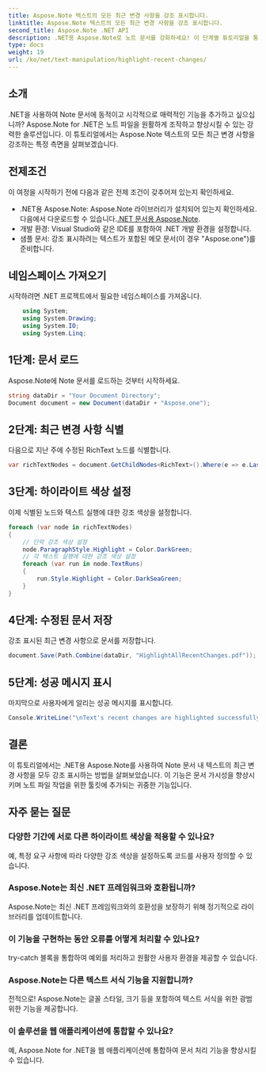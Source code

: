 ```yaml
---
title: Aspose.Note 텍스트의 모든 최근 변경 사항을 강조 표시합니다.
linktitle: Aspose.Note 텍스트의 모든 최근 변경 사항을 강조 표시합니다.
second_title: Aspose.Note .NET API
description: .NET용 Aspose.Note로 노트 문서를 강화하세요! 이 단계별 튜토리얼을 통해 텍스트의 최근 변경 사항을 강조하는 방법을 알아보세요.
type: docs
weight: 19
url: /ko/net/text-manipulation/highlight-recent-changes/
---
```

## 소개
.NET을 사용하여 Note 문서에 동적이고 시각적으로 매력적인 기능을 추가하고 싶으십니까? Aspose.Note for .NET은 노트 파일을 원활하게 조작하고 향상시킬 수 있는 강력한 솔루션입니다. 이 튜토리얼에서는 Aspose.Note 텍스트의 모든 최근 변경 사항을 강조하는 특정 측면을 살펴보겠습니다.
## 전제조건
이 여정을 시작하기 전에 다음과 같은 전제 조건이 갖추어져 있는지 확인하세요.
-  .NET용 Aspose.Note: Aspose.Note 라이브러리가 설치되어 있는지 확인하세요. 다음에서 다운로드할 수 있습니다.[.NET 문서용 Aspose.Note](https://reference.aspose.com/note/net/).
- 개발 환경: Visual Studio와 같은 IDE를 포함하여 .NET 개발 환경을 설정합니다.
- 샘플 문서: 강조 표시하려는 텍스트가 포함된 메모 문서(이 경우 "Aspose.one")를 준비합니다.
## 네임스페이스 가져오기
시작하려면 .NET 프로젝트에서 필요한 네임스페이스를 가져옵니다.
```csharp
    using System;
    using System.Drawing;
    using System.IO;
    using System.Linq;
```
## 1단계: 문서 로드
Aspose.Note에 Note 문서를 로드하는 것부터 시작하세요.
```csharp
string dataDir = "Your Document Directory";
Document document = new Document(dataDir + "Aspose.one");
```
## 2단계: 최근 변경 사항 식별
다음으로 지난 주에 수정된 RichText 노드를 식별합니다.
```csharp
var richTextNodes = document.GetChildNodes<RichText>().Where(e => e.LastModifiedTime >= DateTime.Today.Subtract(TimeSpan.FromDays(7)));
```
## 3단계: 하이라이트 색상 설정
이제 식별된 노드와 텍스트 실행에 대한 강조 색상을 설정합니다.
```csharp
foreach (var node in richTextNodes)
{
    // 단락 강조 색상 설정
    node.ParagraphStyle.Highlight = Color.DarkGreen;
    // 각 텍스트 실행에 대한 강조 색상 설정
    foreach (var run in node.TextRuns)
    {
        run.Style.Highlight = Color.DarkSeaGreen;
    }
}
```
## 4단계: 수정된 문서 저장
강조 표시된 최근 변경 사항으로 문서를 저장합니다.
```csharp
document.Save(Path.Combine(dataDir, "HighlightAllRecentChanges.pdf"));
```
## 5단계: 성공 메시지 표시
마지막으로 사용자에게 알리는 성공 메시지를 표시합니다.
```csharp
Console.WriteLine("\nText's recent changes are highlighted successfully.");
```
## 결론
이 튜토리얼에서는 .NET용 Aspose.Note를 사용하여 Note 문서 내 텍스트의 최근 변경 사항을 모두 강조 표시하는 방법을 살펴보았습니다. 이 기능은 문서 가시성을 향상시키며 노트 파일 작업을 위한 툴킷에 추가되는 귀중한 기능입니다.
## 자주 묻는 질문
### 다양한 기간에 서로 다른 하이라이트 색상을 적용할 수 있나요?
예, 특정 요구 사항에 따라 다양한 강조 색상을 설정하도록 코드를 사용자 정의할 수 있습니다.
### Aspose.Note는 최신 .NET 프레임워크와 호환됩니까?
Aspose.Note는 최신 .NET 프레임워크와의 호환성을 보장하기 위해 정기적으로 라이브러리를 업데이트합니다.
### 이 기능을 구현하는 동안 오류를 어떻게 처리할 수 있나요?
try-catch 블록을 통합하여 예외를 처리하고 원활한 사용자 환경을 제공할 수 있습니다.
### Aspose.Note는 다른 텍스트 서식 기능을 지원합니까?
전적으로! Aspose.Note는 글꼴 스타일, 크기 등을 포함하여 텍스트 서식을 위한 광범위한 기능을 제공합니다.
### 이 솔루션을 웹 애플리케이션에 통합할 수 있나요?
예, Aspose.Note for .NET을 웹 애플리케이션에 통합하여 문서 처리 기능을 향상시킬 수 있습니다.